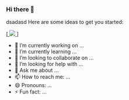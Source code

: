 ### Hi there 👋

dsadasd
Here are some ideas to get you started:

[<a href ='https://www.linkedin.com/in/lucas-gomes-43ba57170/'>
  <img src="https://img.shields.io/badge/linkedin-%230077B5.svg?&style=for-the-badge&logo=linkedin&logoColor=white" />
  </a>]

- 🔭 I’m currently working on ...
- 🌱 I’m currently learning ...
- 👯 I’m looking to collaborate on ...
- 🤔 I’m looking for help with ...
- 💬 Ask me about ...
- 📫 How to reach me: ...
- 😄 Pronouns: ...
- ⚡ Fun fact: ...
